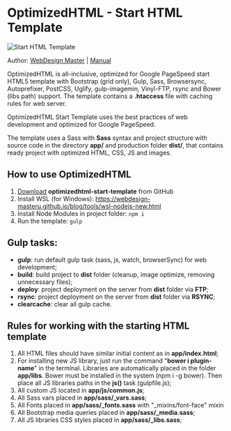 <h1>OptimizedHTML - Start HTML Template</h1>

<p>
  <img src="https://raw.githubusercontent.com/webdesign-masteru/optimizedhtml-start-template/master/app/img/preview.jpg" alt="Start HTML Template">
</p>

<p>Author: <a href="https://webdesign-masteru.github.io" target="_blank">WebDesign Master</a> | <a href="https://webdesign-masteru.github.io/blog/tools/optimizedhtml.html" target="_blank">Manual</a></p>

<p>OptimizedHTML is all-inclusive, optimized for Google PageSpeed start HTML5 template with Bootstrap (grid only), Gulp, Sass, Browsersync, Autoprefixer, PostCSS, Uglify, gulp-imagemin, Vinyl-FTP, rsync and Bower (libs path) support. The template contains a <strong>.htaccess</strong> file with caching rules for web server.</p>

<p>OptimizedHTML Start Template uses the best practices of web development and optimized for Google PageSpeed.</p>

<p>The template uses a Sass with <strong>Sass</strong> syntax and project structure with source code in the directory <strong>app/</strong> and production folder <strong>dist/</strong>, that contains ready project with optimized HTML, CSS, JS and images.</p>

<h2>How to use OptimizedHTML</h2>

<ol>
  <li><a href="https://github.com/webdesign-masteru/optimizedhtml-start-template/archive/master.zip">Download</a> <strong>optimizedhtml-start-template</strong> from GitHub</li>
  <li>Install WSL (for Windows): <a href="https://webdesign-masteru.github.io/blog/tools/wsl-nodejs-new.html" target="_blank">https://webdesign-masteru.github.io/blog/tools/wsl-nodejs-new.html</a></li>
  <li>Install Node Modules in project folder: <code>npm i</code></li>
  <li>Run the template: <code>gulp</code></li>
</ol>

<h2>Gulp tasks:</h2>

<ul>
  <li><strong>gulp</strong>: run default gulp task (sass, js, watch, browserSync) for web development;</li>
  <li><strong>build</strong>: build project to <strong>dist</strong> folder (cleanup, image optimize, removing unnecessary files);</li>
  <li><strong>deploy</strong>: project deployment on the server from <strong>dist</strong> folder via <strong>FTP</strong>;</li>
  <li><strong>rsync</strong>: project deployment on the server from <strong>dist</strong> folder via <strong>RSYNC</strong>;</li>
  <li><strong>clearcache</strong>: clear all gulp cache.</li>
</ul>

<h2>Rules for working with the starting HTML template</h2>

<ol>
  <li>All HTML files should have similar initial content as in <strong>app/index.html</strong>;</li>
  <li>For installing new JS library, just run the command "<strong>bower i plugin-name</strong>" in the terminal. Libraries are automatically placed in the folder <strong>app/libs</strong>. Bower must be installed in the system (npm i -g bower). Then place all JS libraries paths in the <strong>js()</strong> task (gulpfile.js);</li>
  <li>All custom JS located in <strong>app/js/common.js</strong>;</li>
  <li>All Sass vars placed in <strong>app/sass/_vars.sass</strong>;</li>
  <li>All Fonts placed in <strong>app/sass/_fonts.sass</strong> with "_mixins/font-face" mixin</li>
  <li>All Bootstrap media queries placed in <strong>app/sass/_media.sass</strong>;</li>
  <li>All JS libraries CSS styles placed in <strong>app/sass/_libs.sass</strong>;</li>
</ol>
